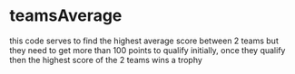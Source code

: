 # teamsAverage
this code serves to find the highest average score between 2 teams but they need to get more than 100 points to qualify initially, once they qualify then the highest score of the 2 teams wins a trophy
